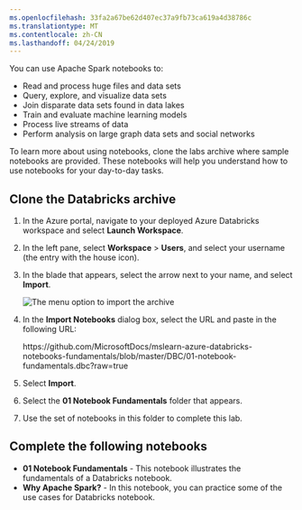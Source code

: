 ```yaml
---
ms.openlocfilehash: 33fa2a67be62d407ec37a9fb73ca619a4d38786c
ms.translationtype: MT
ms.contentlocale: zh-CN
ms.lasthandoff: 04/24/2019
---
```


You can use Apache Spark notebooks to:

- Read and process huge files and data sets
- Query, explore, and visualize data sets
- Join disparate data sets found in data lakes
- Train and evaluate machine learning models
- Process live streams of data
- Perform analysis on large graph data sets and social networks

To learn more about using notebooks, clone the labs archive where sample notebooks are provided. These notebooks will help you understand how to use notebooks for your day-to-day tasks.

## <a name="clone-the-databricks-archive"></a>Clone the Databricks archive

1. In the Azure portal, navigate to your deployed Azure Databricks workspace and select **Launch Workspace**.
1. In the left pane, select **Workspace** > **Users**, and select your username (the entry with the house icon).
1. In the blade that appears, select the arrow next to your name, and select **Import**.

    ![The menu option to import the archive](../media/import-archive.png)

1. In the **Import Notebooks** dialog box, select the URL and paste in the following URL:

   https\://github.com/MicrosoftDocs/mslearn-azure-databricks-notebooks-fundamentals/blob/master/DBC/01-notebook-fundamentals.dbc?raw=true

1. Select **Import**.
1. Select the **01 Notebook Fundamentals** folder that appears.
1. Use the set of notebooks in this folder to complete this lab.

## <a name="complete-the-following-notebooks"></a>Complete the following notebooks

- **01 Notebook Fundamentals** -  This notebook illustrates the fundamentals of a Databricks notebook.
- **Why Apache Spark?** - In this notebook, you can practice some of the use cases for Databricks notebook.